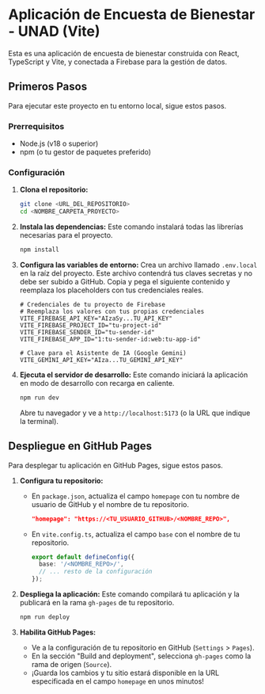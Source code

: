 # Aplicación de Encuesta de Bienestar - UNAD (Vite)

Esta es una aplicación de encuesta de bienestar construida con React, TypeScript y Vite, y conectada a Firebase para la gestión de datos.

## Primeros Pasos

Para ejecutar este proyecto en tu entorno local, sigue estos pasos.

### Prerrequisitos

-   Node.js (v18 o superior)
-   npm (o tu gestor de paquetes preferido)

### Configuración

1.  **Clona el repositorio:**
    ```bash
    git clone <URL_DEL_REPOSITORIO>
    cd <NOMBRE_CARPETA_PROYECTO>
    ```

2.  **Instala las dependencias:**
    Este comando instalará todas las librerías necesarias para el proyecto.
    ```bash
    npm install
    ```

3.  **Configura las variables de entorno:**
    Crea un archivo llamado `.env.local` en la raíz del proyecto. Este archivo contendrá tus claves secretas y no debe ser subido a GitHub. Copia y pega el siguiente contenido y reemplaza los placeholders con tus credenciales reales.

    ```env
    # Credenciales de tu proyecto de Firebase
    # Reemplaza los valores con tus propias credenciales
    VITE_FIREBASE_API_KEY="AIzaSy...TU_API_KEY"
    VITE_FIREBASE_PROJECT_ID="tu-project-id"
    VITE_FIREBASE_SENDER_ID="tu-sender-id"
    VITE_FIREBASE_APP_ID="1:tu-sender-id:web:tu-app-id"

    # Clave para el Asistente de IA (Google Gemini)
    VITE_GEMINI_API_KEY="AIza...TU_GEMINI_API_KEY"
    ```

4.  **Ejecuta el servidor de desarrollo:**
    Este comando iniciará la aplicación en modo de desarrollo con recarga en caliente.
    ```bash
    npm run dev
    ```
    Abre tu navegador y ve a `http://localhost:5173` (o la URL que indique la terminal).

## Despliegue en GitHub Pages

Para desplegar tu aplicación en GitHub Pages, sigue estos pasos.

1.  **Configura tu repositorio:**
    *   En `package.json`, actualiza el campo `homepage` con tu nombre de usuario de GitHub y el nombre de tu repositorio.
        ```json
        "homepage": "https://<TU_USUARIO_GITHUB>/<NOMBRE_REPO>",
        ```
    *   En `vite.config.ts`, actualiza el campo `base` con el nombre de tu repositorio.
        ```typescript
        export default defineConfig({
          base: '/<NOMBRE_REPO>/',
          // ... resto de la configuración
        });
        ```

2.  **Despliega la aplicación:**
    Este comando compilará tu aplicación y la publicará en la rama `gh-pages` de tu repositorio.
    ```bash
    npm run deploy
    ```

3.  **Habilita GitHub Pages:**
    *   Ve a la configuración de tu repositorio en GitHub (`Settings` > `Pages`).
    *   En la sección "Build and deployment", selecciona `gh-pages` como la rama de origen (`Source`).
    *   ¡Guarda los cambios y tu sitio estará disponible en la URL especificada en el campo `homepage` en unos minutos!
